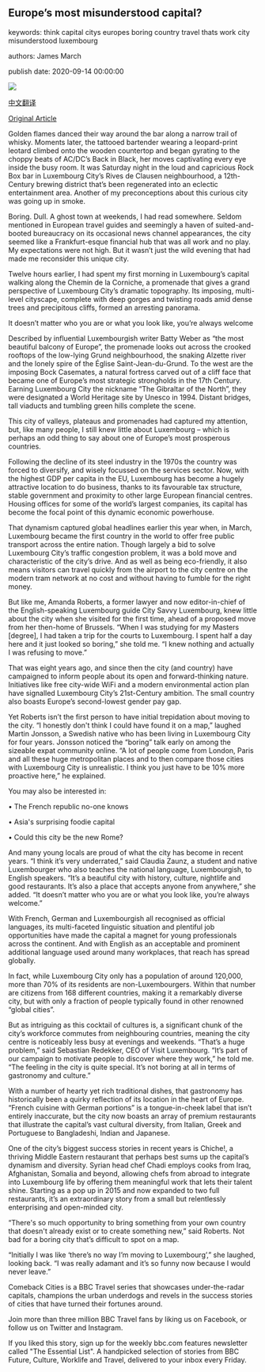## Europe’s most misunderstood capital?

keywords: think capital citys europes boring country travel thats work city misunderstood luxembourg

authors: James March

publish date: 2020-09-14 00:00:00

![](https://ychef.files.bbci.co.uk/624x351/p08q35y1.jpg)

[中文翻译](Europe%E2%80%99s%20most%20misunderstood%20capital%3F_zh.md)

[Original Article](https://www.bbc.com/travel/story/20200914-is-luxembourg-europes-most-misunderstood-capital)

Golden flames danced their way around the bar along a narrow trail of whisky. Moments later, the tattooed bartender wearing a leopard-print leotard climbed onto the wooden countertop and began gyrating to the choppy beats of AC/DC’s Back in Black, her moves captivating every eye inside the busy room. It was Saturday night in the loud and capricious Rock Box bar in Luxembourg City’s Rives de Clausen neighbourhood, a 12th-Century brewing district that’s been regenerated into an eclectic entertainment area. Another of my preconceptions about this curious city was going up in smoke.

Boring. Dull. A ghost town at weekends, I had read somewhere. Seldom mentioned in European travel guides and seemingly a haven of suited-and-booted bureaucracy on its occasional news channel appearances, the city seemed like a Frankfurt-esque financial hub that was all work and no play. My expectations were not high. But it wasn’t just the wild evening that had made me reconsider this unique city.

Twelve hours earlier, I had spent my first morning in Luxembourg’s capital walking along the Chemin de la Corniche, a promenade that gives a grand perspective of Luxembourg City’s dramatic topography. Its imposing, multi-level cityscape, complete with deep gorges and twisting roads amid dense trees and precipitous cliffs, formed an arresting panorama.

It doesn’t matter who you are or what you look like, you’re always welcome

Described by influential Luxembourgish writer Batty Weber as “the most beautiful balcony of Europe”, the promenade looks out across the crooked rooftops of the low-lying Grund neighbourhood, the snaking Alzette river and the lonely spire of the Église Saint-Jean-du-Grund. To the west are the imposing Bock Casemates, a natural fortress carved out of a cliff face that became one of Europe’s most strategic strongholds in the 17th Century. Earning Luxembourg City the nickname “The Gibraltar of the North”, they were designated a World Heritage site by Unesco in 1994. Distant bridges, tall viaducts and tumbling green hills complete the scene.

This city of valleys, plateaus and promenades had captured my attention, but, like many people, I still knew little about Luxembourg – which is perhaps an odd thing to say about one of Europe’s most prosperous countries.

Following the decline of its steel industry in the 1970s the country was forced to diversify, and wisely focussed on the services sector. Now, with the highest GDP per capita in the EU, Luxembourg has become a hugely attractive location to do business, thanks to its favourable tax structure, stable government and proximity to other large European financial centres. Housing offices for some of the world’s largest companies, its capital has become the focal point of this dynamic economic powerhouse.

That dynamism captured global headlines earlier this year when, in March, Luxembourg became the first country in the world to offer free public transport across the entire nation. Though largely a bid to solve Luxembourg City’s traffic congestion problem, it was a bold move and characteristic of the city’s drive. And as well as being eco-friendly, it also means visitors can travel quickly from the airport to the city centre on the modern tram network at no cost and without having to fumble for the right money.

But like me, Amanda Roberts, a former lawyer and now editor-in-chief of the English-speaking Luxembourg guide City Savvy Luxembourg, knew little about the city when she visited for the first time, ahead of a proposed move from her then-home of Brussels. “When I was studying for my Masters [degree], I had taken a trip for the courts to Luxembourg. I spent half a day here and it just looked so boring,” she told me. “I knew nothing and actually I was refusing to move.”

That was eight years ago, and since then the city (and country) have campaigned to inform people about its open and forward-thinking nature. Initiatives like free city-wide WiFi and a modern environmental action plan have signalled Luxembourg City’s 21st-Century ambition. The small country also boasts Europe’s second-lowest gender pay gap.

Yet Roberts isn’t the first person to have initial trepidation about moving to the city. “I honestly don't think I could have found it on a map,” laughed Martin Jonsson, a Swedish native who has been living in Luxembourg City for four years. Jonsson noticed the “boring” talk early on among the sizeable expat community online. “A lot of people come from London, Paris and all these huge metropolitan places and to then compare those cities with Luxembourg City is unrealistic. I think you just have to be 10% more proactive here,” he explained.

You may also be interested in:

• The French republic no-one knows

• Asia's surprising foodie capital

• Could this city be the new Rome?

And many young locals are proud of what the city has become in recent years. “I think it’s very underrated,” said Claudia Zaunz, a student and native Luxembourger who also teaches the national language, Luxembourgish, to English speakers. “It’s a beautiful city with history, culture, nightlife and good restaurants. It’s also a place that accepts anyone from anywhere,” she added. “It doesn’t matter who you are or what you look like, you’re always welcome.”

With French, German and Luxembourgish all recognised as official languages, its multi-faceted linguistic situation and plentiful job opportunities have made the capital a magnet for young professionals across the continent. And with English as an acceptable and prominent additional language used around many workplaces, that reach has spread globally.

In fact, while Luxembourg City only has a population of around 120,000, more than 70% of its residents are non-Luxembourgers. Within that number are citizens from 168 different countries, making it a remarkably diverse city, but with only a fraction of people typically found in other renowned “global cities”.

But as intriguing as this cocktail of cultures is, a significant chunk of the city’s workforce commutes from neighbouring countries, meaning the city centre is noticeably less busy at evenings and weekends. “That’s a huge problem,” said Sebastian Redekker, CEO of Visit Luxembourg. “It’s part of our campaign to motivate people to discover where they work,” he told me. “The feeling in the city is quite special. It’s not boring at all in terms of gastronomy and culture.”

With a number of hearty yet rich traditional dishes, that gastronomy has historically been a quirky reflection of its location in the heart of Europe. “French cuisine with German portions” is a tongue-in-cheek label that isn’t entirely inaccurate, but the city now boasts an array of premium restaurants that illustrate the capital’s vast cultural diversity, from Italian, Greek and Portuguese to Bangladeshi, Indian and Japanese.

One of the city’s biggest success stories in recent years is Chiche\!, a thriving Middle Eastern restaurant that perhaps best sums up the capital’s dynamism and diversity. Syrian head chef Chadi employs cooks from Iraq, Afghanistan, Somalia and beyond, allowing chefs from abroad to integrate into Luxembourg life by offering them meaningful work that lets their talent shine. Starting as a pop up in 2015 and now expanded to two full restaurants, it’s an extraordinary story from a small but relentlessly enterprising and open-minded city.

“There's so much opportunity to bring something from your own country that doesn't already exist or to create something new,” said Roberts. Not bad for a boring city that’s difficult to spot on a map.

“Initially I was like ‘there’s no way I’m moving to Luxembourg’,” she laughed, looking back. “I was really adamant and it’s so funny now because I would never leave.”

Comeback Cities is a BBC Travel series that showcases under-the-radar capitals, champions the urban underdogs and revels in the success stories of cities that have turned their fortunes around.

Join more than three million BBC Travel fans by liking us on Facebook, or follow us on Twitter and Instagram.

If you liked this story, sign up for the weekly bbc.com features newsletter called "The Essential List". A handpicked selection of stories from BBC Future, Culture, Worklife and Travel, delivered to your inbox every Friday.